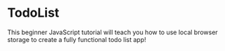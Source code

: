 # TodoList
This beginner JavaScript tutorial will teach you how to use local browser storage to create a fully functional todo list app!
